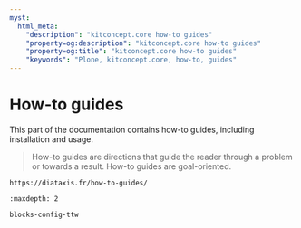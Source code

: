 ```yaml
---
myst:
  html_meta:
    "description": "kitconcept.core how-to guides"
    "property=og:description": "kitconcept.core how-to guides"
    "property=og:title": "kitconcept.core how-to guides"
    "keywords": "Plone, kitconcept.core, how-to, guides"
---
```


# How-to guides

This part of the documentation contains how-to guides, including installation and usage.

> How-to guides are directions that guide the reader through a problem or towards a result.
> How-to guides are goal-oriented.

```{seealso}
https://diataxis.fr/how-to-guides/
```

```{toctree}
:maxdepth: 2

blocks-config-ttw
```
